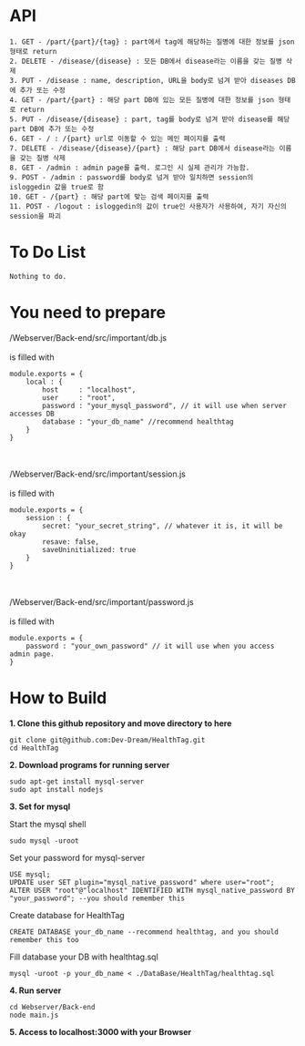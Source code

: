 <h1>API</h1>

```
1. GET - /part/{part}/{tag} : part에서 tag에 해당하는 질병에 대한 정보를 json 형태로 return
2. DELETE - /disease/{disease} : 모든 DB에서 disease라는 이름을 갖는 질병 삭제
3. PUT - /disease : name, description, URL을 body로 넘겨 받아 diseases DB에 추가 또는 수정
4. GET - /part/{part} : 해당 part DB에 있는 모든 질병에 대한 정보를 json 형태로 return
5. PUT - /disease/{disease} : part, tag를 body로 넘겨 받아 disease를 해당 part DB에 추가 또는 수정
6. GET - / : /{part} url로 이동할 수 있는 메인 페이지를 출력
7. DELETE - /disease/{disease}/{part} : 해당 part DB에서 disease라는 이름을 갖는 질병 삭제
8. GET - /admin : admin page를 출력. 로그인 시 실제 관리가 가능함.
9. POST - /admin : password를 body로 넘겨 받아 일치하면 session의 isloggedin 값을 true로 함
10. GET - /{part} : 해당 part에 맞는 검색 페이지를 출력
11. POST - /logout : isloggedin의 값이 true인 사용자가 사용하여, 자기 자신의 session을 파괴
```

<h1>To Do List</h1>

```
Nothing to do.
```

<h1>You need to prepare</h1>

/Webserver/Back-end/src/important/db.js <br /> <br />
is filled with
```
module.exports = {
    local : {
        host     : "localhost",
        user     : "root",
        password : "your_mysql_password", // it will use when server accesses DB
        database : "your_db_name" //recommend healthtag
    }
}
```
<br /> <br />
/Webserver/Back-end/src/important/session.js <br /> <br />
is filled with
```
module.exports = {
    session : {
        secret: "your_secret_string", // whatever it is, it will be okay
        resave: false,
        saveUninitialized: true
    }
}
```
<br /> <br />
/Webserver/Back-end/src/important/password.js <br /> <br />
is filled with
```
module.exports = {
    password : "your_own_password" // it will use when you access admin page.
}
```
<h1>How to Build</h1>

<strong>1. Clone this github repository and move directory to here</strong>
```
git clone git@github.com:Dev-Dream/HealthTag.git
cd HealthTag
```

<strong>2. Download programs for running server</strong>
```
sudo apt-get install mysql-server
sudo apt install nodejs
```

<strong>3. Set for mysql</strong>

Start the mysql shell
```
sudo mysql -uroot
```

Set your password for mysql-server
```
USE mysql;
UPDATE user SET plugin="mysql_native_password" where user="root";
ALTER USER "root"@"localhost" IDENTIFIED WITH mysql_native_password BY "your_password"; --you should remember this
```

Create database for HealthTag
```
CREATE DATABASE your_db_name --recommend healthtag, and you should remember this too
```

Fill database your DB with healthtag.sql
```
mysql -uroot -p your_db_name < ./DataBase/HealthTag/healthtag.sql
```

<strong>4. Run server</strong>
```
cd Webserver/Back-end
node main.js
```

<strong>5. Access to localhost:3000 with your Browser</strong>